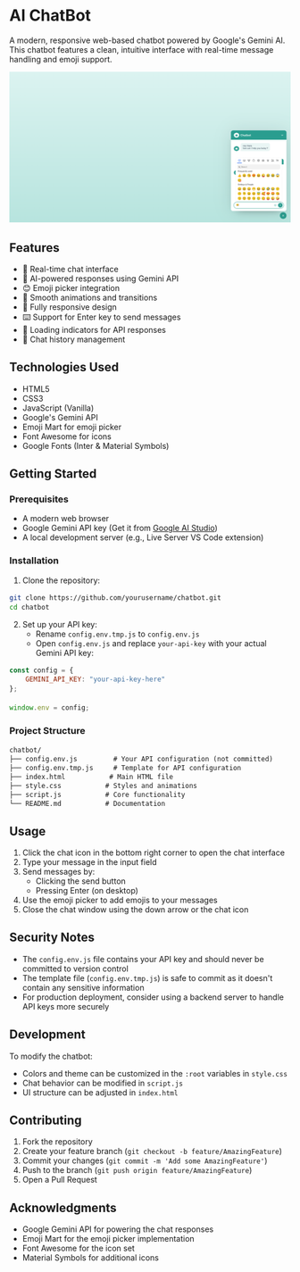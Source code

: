 # AI ChatBot

A modern, responsive web-based chatbot powered by Google's Gemini AI. This chatbot features a clean, intuitive interface with real-time message handling and emoji support.

![ChatBot Preview](/assets/Screenshot.png)

## Features

- 💬 Real-time chat interface
- 🤖 AI-powered responses using Gemini API
- 😊 Emoji picker integration
- 💫 Smooth animations and transitions
- 📱 Fully responsive design
- ⌨️ Support for Enter key to send messages
- 🔄 Loading indicators for API responses
- 📜 Chat history management

## Technologies Used

- HTML5
- CSS3
- JavaScript (Vanilla)
- Google's Gemini API
- Emoji Mart for emoji picker
- Font Awesome for icons
- Google Fonts (Inter & Material Symbols)

## Getting Started

### Prerequisites

- A modern web browser
- Google Gemini API key (Get it from [Google AI Studio](https://makersuite.google.com/app/apikey))
- A local development server (e.g., Live Server VS Code extension)

### Installation

1. Clone the repository:
```bash
git clone https://github.com/yourusername/chatbot.git
cd chatbot
```

2. Set up your API key:
   - Rename `config.env.tmp.js` to `config.env.js`
   - Open `config.env.js` and replace `your-api-key` with your actual Gemini API key:
```javascript
const config = {
    GEMINI_API_KEY: "your-api-key-here"
};

window.env = config;
```


### Project Structure

```
chatbot/
├── config.env.js         # Your API configuration (not committed)
├── config.env.tmp.js     # Template for API configuration
├── index.html           # Main HTML file
├── style.css           # Styles and animations
├── script.js           # Core functionality
└── README.md           # Documentation
```

## Usage

1. Click the chat icon in the bottom right corner to open the chat interface
2. Type your message in the input field
3. Send messages by:
   - Clicking the send button
   - Pressing Enter (on desktop)
4. Use the emoji picker to add emojis to your messages
5. Close the chat window using the down arrow or the chat icon

## Security Notes

- The `config.env.js` file contains your API key and should never be committed to version control
- The template file (`config.env.tmp.js`) is safe to commit as it doesn't contain any sensitive information
- For production deployment, consider using a backend server to handle API keys more securely

## Development

To modify the chatbot:
- Colors and theme can be customized in the `:root` variables in `style.css`
- Chat behavior can be modified in `script.js`
- UI structure can be adjusted in `index.html`

## Contributing

1. Fork the repository
2. Create your feature branch (`git checkout -b feature/AmazingFeature`)
3. Commit your changes (`git commit -m 'Add some AmazingFeature'`)
4. Push to the branch (`git push origin feature/AmazingFeature`)
5. Open a Pull Request



## Acknowledgments

- Google Gemini API for powering the chat responses
- Emoji Mart for the emoji picker implementation
- Font Awesome for the icon set
- Material Symbols for additional icons